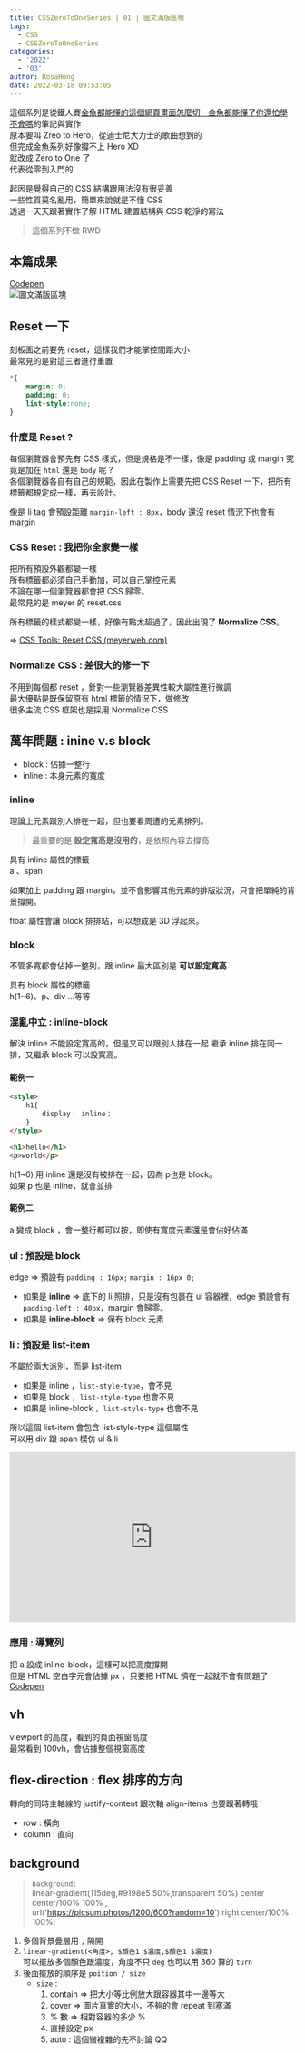```yaml
---
title: CSSZeroToOneSeries | 01 | 圖文滿版區塊
tags:
  - CSS
  - CSSZeroToOneSeries
categories:
  - '2022'
  - '03'
author: RosaHong
date: 2022-03-18 09:53:05
---
```


這個系列是從鐵人賽[金魚都能懂的這個網頁畫面怎麼切 - 金魚都能懂了你還怕學不會嗎](https://ithelp.ithome.com.tw/users/20112550/ironman/2623)的筆記與實作   
原本要叫 Zreo to Hero，從迪士尼大力士的歌曲想到的  
但完成金魚系列好像撐不上 Hero XD  
就改成 Zero to One 了  
代表從零到入門的  

起因是覺得自己的 CSS 結構跟用法沒有很妥善  
一些性質莫名亂用，簡單來說就是不懂 CSS  
透過一天天跟著實作了解 HTML 建置結構與 CSS 乾淨的寫法  

> 這個系列不做 RWD  

## 本篇成果
[Codepen](https://codepen.io/shan473/pen/oNoEjNV?editors=0100)  
![圖文滿版區塊](https://dsm01pap006files.storage.live.com/y4mFal1-hjaKzBYO0ceMmC3QyeuTEau2VqzDJF9KrNlLlaJqh1_6IA96aYDhEfXLD8hxMLGT-e2HeoUSEuxZzdB9J6Avk0LArKj0fgN4pP4drg_Qdza2-44tROHeK-PkxW5KrMWNXsxRYHNQIlD6Kw6MfCSVx-zj_uT7j_yf072F9X-qDfe2ro6EJNp59rN5m-z?width=1024&height=585&cropmode=none)

<!-- more -->

## Reset 一下
刻板面之前要先 reset，這樣我們才能掌控間距大小   
最常見的是對這三者進行重置  
```css
*{
	margin: 0;
	padding: 0;
	list-style:none;
}
```

### 什麼是 Reset ?
每個瀏覽器會預先有 CSS 樣式，但是規格是不一樣，像是 padding 或 margin 究竟是加在 `html` 還是 `body` 呢 ?     
各個瀏覽器各自有自己的規範，因此在製作上需要先把 CSS Reset 一下，把所有標籤都規定成一樣，再去設計。  

像是 li tag 會預設距離 `margin-left : 8px`，body 還沒 reset 情況下也會有 margin   

### CSS Reset  :  我把你全家變一樣
把所有預設外觀都變一樣  
所有標籤都必須自己手動加，可以自己掌控元素  
不論在哪一個瀏覽器都會把 CSS 歸零。  
最常見的是 meyer 的 reset.css  

所有標籤的樣式都變一樣，好像有點太超過了，因此出現了 **Normalize CSS**。  

=> [CSS Tools: Reset CSS (meyerweb.com)](https://meyerweb.com/eric/tools/css/reset/)   

###  Normalize CSS : 差很大的修一下
不用到每個都 reset ，針對一些瀏覽器差異性較大屬性進行微調  
最大優點是既保留原有 html 標籤的情況下，做修改  
很多主流 CSS 框架也是採用 Normalize CSS

## 萬年問題 : inine v.s block 
- block : 佔據一整行
- inline : 本身元素的寬度

### inline
理論上元素跟別人排在一起，但也要看周遭的元素排列。  
> 最重要的是 **設定寬高是沒用的**，是依照內容去撐高

具有 inline 屬性的標籤     
a 、span   

如果加上 padding 跟 margin，並不會影響其他元素的排版狀況，只會把單純的背景撐開。  

float 屬性會讓 block 排排站，可以想成是 3D 浮起來。  

### block 
不管多寬都會佔掉一整列，跟 inline 最大區別是 **可以設定寬高**

具有 block 屬性的標籤  
h(1~6)、p、div ...等等  

### 混亂中立 : inline-block 
解決 inline 不能設定寬高的，但是又可以跟別人排在一起 
繼承 inline 排在同一排，又繼承 block 可以設寬高。

#### 範例一
```html
<style>
	h1{
		display： inline；
	}
</style>

<h1>hello</h1>
<p>world</p>
```
h(1~6) 用 inline 還是沒有被排在一起，因為 p也是 block。   
如果 p 也是 inline，就會並排  

#### 範例二
a 變成 block ，會一整行都可以按，即使有寬度元素還是會佔好佔滿


### ul : 預設是 block
edge => 預設有 `padding : 16px;` `margin : 16px 0;`

- 如果是 **inline** => 底下的 li 照排，只是沒有包裹在 ul 容器裡，edge 預設會有 `padding-left : 40px`，margin 會歸零。  
- 如果是 **inline-block** => 保有 block 元素
	
	
### li  : 預設是 list-item
不屬於兩大派別，而是 list-item

- 如果是 inline ，`list-style-type`，會不見
- 如果是 block ，`list-style-type` 也會不見
- 如果是 inline-block ，`list-style-type` 也會不見

所以這個 list-item 會包含 list-style-type 這個屬性  
可以用 div 跟 span 模仿 ul & li   

<iframe height="300" style="width: 100%;" scrolling="no" title="Untitled" src="https://codepen.io/shan473/embed/ZEarWRK?default-tab=html%2Cresult&theme-id=dark" frameborder="no" loading="lazy" allowtransparency="true" allowfullscreen="true">
  See the Pen <a href="https://codepen.io/shan473/pen/ZEarWRK">
  Untitled</a> by YanShanHong (<a href="https://codepen.io/shan473">@shan473</a>)
  on <a href="https://codepen.io">CodePen</a>.
</iframe>
	
### 應用 : 導覽列
把 a 設成 inline-block，這樣可以把高度撐開  
但是 HTML 空白字元會佔據 px ，只要把 HTML 擠在一起就不會有問題了    
[Codepen](https://codepen.io/shan473/pen/JjOpWab)

## vh 
viewport 的高度，看到的頁面視窗高度  
最常看到 100vh，會佔據整個視窗高度  

## flex-direction : flex 排序的方向
轉向的同時主軸線的 justify-content 跟次軸 align-items 也要跟著轉哦 !  

- row : 橫向 
- column : 直向

## background
> `background:`   
> linear-gradient(115deg,#9198e5 50%,transparent 50%) center center/100% 100% ,   
> url('https://picsum.photos/1200/600?random=10') right center/100% 100%;

1. 多個背景疊層用 `,` 隔開
2. `linear-gradient(<角度>, $顏色1 $濃度,$顏色1 $濃度)`   
	可以擺放多個顏色跟濃度，角度不只 `deg` 也可以用 360 算的 `turn`  
3. 後面擺放的順序是 `poition / size`   
	- `size` :   
		1. contain => 把大小等比例放大跟容器其中一邊等大
		2. cover => 圖片真實的大小，不夠的會 repeat 到塞滿
		3. \% 數 => 相對容器的多少 \%
		4. 直接設定 px
		5. auto : 這個蠻複雜的先不討論 QQ


